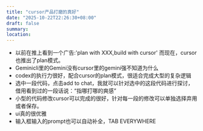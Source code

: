 ```yaml
---
title: "cursor产品打磨的真好"
date: "2025-10-22T22:26:30+08:00"
draft: false
summary:
location:
---
```

- 以前在推上看到一个广告:'plan with XXX,build with cursor'
而现在，cursor也推出了plan模式。
- Geminicli里的Gemini没有cursor里的gemini强不知道为什么
- codex的执行力很好，配合cursor的plan模式，很适合完成大型的复杂逻辑
- 选中一段代码，点击add to chat，我就可以针对选中的这段代码进行探讨，借用看到过的一段话说：“指哪打哪的爽感”
- 小型的代码修改cursor可以完成的很好，针对每一段的修改可以单独选择弃用或者保存。
- ui真的很优雅
- 输入框输入的prompt也可以自动补全，TAB EVERYWHERE